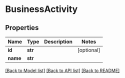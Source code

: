 # BusinessActivity

## Properties
Name | Type | Description | Notes
------------ | ------------- | ------------- | -------------
**id** | **str** |  | [optional] 
**name** | **str** |  | 

[[Back to Model list]](../README.md#documentation-for-models) [[Back to API list]](../README.md#documentation-for-api-endpoints) [[Back to README]](../README.md)


